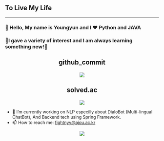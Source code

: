 ## To Live My Life

<hr>




### :wave: Hello, My name is Youngyun and I :heart: **Python**  and **JAVA**
### 🤗I gave a variety of interest and I am always learning something new!🤗



##  <p align = "center">github_commit</p>
<p align = "center">
  <img src="https://github-readme-stats.vercel.app/api?username=fightnyy&show_icons=true"/>
<p>
 
## <p align = "center">solved.ac</p>
<p align="center">
  <img src="http://mazassumnida.wtf/api/v2/generate_badge?boj=fightnyy&cache=c">
</p>
 
 
- 🔭 I’m currently working on NLP especilly about DialoBot (Multi-lingual ChatBot), And Backend tech using Spring Framework.
- 📫 How to reach me: <email>fightnyy@ajou.ac.kr</email>
<div align=center>
  <a href="https://hits.seeyoufarm.com"><img src="https://hits.seeyoufarm.com/api/count/incr/badge.svg?url=https%3A%2F%2Fgithub.com%2Fujusy&count_bg=%2379C83D&title_bg=%23555555&icon=&icon_color=%23E7E7E7&title=hits&edge_flat=false"/></a>
</div>
